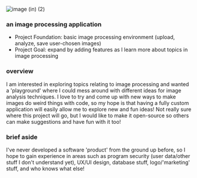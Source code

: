 ![image (in) (2)](https://github.com/brettmorrisonAO5ANNEX/unify/assets/49254129/06fbdbdd-5f5d-4525-8cca-3de8ef87e39a)
### an image processing application
- Project Foundation: basic image processing environment (upload, analyze, save user-chosen images)
- Project Goal: expand by adding features as I learn more about topics in image processing
### overview
I am interested in exploring topics relating to image processing and wanted a 'playground' where I could mess around with different ideas for image analysis techniques. 
I love to try and come up with new ways to make images do weird things with code, so my hope is that having a fully custom application will easily allow me to explore
new and fun ideas! Not really sure where this project will go, but I would like to make it open-source so others can make suggestions and have fun with it too!
### brief aside
I've never developed a software 'product' from the ground up before, so I hope to gain experience in areas such as program security (user data/other stuff I don't understand yet), 
UX/UI design, database stuff, logo/'marketing' stuff, and who knows what else!
